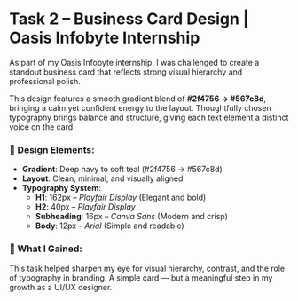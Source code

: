 # Task 2 – Business Card Design | Oasis Infobyte Internship

As part of my Oasis Infobyte internship, I was challenged to create a standout business card that reflects strong visual hierarchy and professional polish.

This design features a smooth gradient blend of **#2f4756 → #567c8d**, bringing a calm yet confident energy to the layout. Thoughtfully chosen typography brings balance and structure, giving each text element a distinct voice on the card.

### 🎨 Design Elements:
- **Gradient**: Deep navy to soft teal (#2f4756 → #567c8d)
- **Layout**: Clean, minimal, and visually aligned
- **Typography System**:
  - **H1**: 162px – *Playfair Display* (Elegant and bold)
  - **H2**: 40px – *Playfair Display*
  - **Subheading**: 16px – *Canva Sans* (Modern and crisp)
  - **Body**: 12px – *Arial* (Simple and readable)

### 🌱 What I Gained:
This task helped sharpen my eye for visual hierarchy, contrast, and the role of typography in branding. A simple card — but a meaningful step in my growth as a UI/UX designer.
